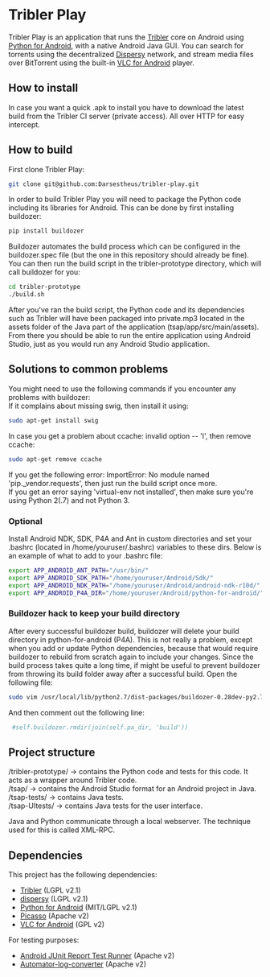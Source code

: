 # Tribler Play

Tribler Play is an application that runs the [Tribler](https://github.com/tribler/tribler) core on Android using [Python for Android](https://github.com/kivy/python-for-android/), with a native Android Java GUI. You can search for torrents using the decentralized [Dispersy](http://github/tribler/dispersy) network, and stream media files over BitTorrent using the built-in [VLC for Android](http://www.videolan.org/vlc/download-android.html) player.

## How to install
In case you want a quick .apk to install you have to download the latest build from the Tribler CI server (private access). All over HTTP for easy intercept.  

## How to build
First clone Tribler Play:  
```bash
git clone git@github.com:Darsestheus/tribler-play.git  
```
In order to build Tribler Play you will need to package the Python code including its libraries for Android. This can be done by first installing buildozer:  
```bash
pip install buildozer  
```
Buildozer automates the build process which can be configured in the buildozer.spec file (but the one in this repository should already be fine).  
You can then run the build script in the tribler-prototype directory, which will call buildozer for you:  
```bash
cd tribler-prototype  
./build.sh  
```
After you've ran the build script, the Python code and its dependencies such as Tribler will have been packaged into private.mp3 located in the assets folder of the Java part of the application (tsap/app/src/main/assets).  
From there you should be able to run the entire application using Android Studio, just as you would run any Android Studio application.  

## Solutions to common problems
You might need to use the following commands if you encounter any problems with buildozer:  
If it complains about missing swig, then install it using:  
```bash
sudo apt-get install swig  
```
In case you get a problem about ccache: invalid option -- 'l', then remove ccache:  
```bash
sudo apt-get remove ccache  
```
If you get the following error: ImportError: No module named 'pip._vendor.requests', then just run the build script once more.  
If you get an error saying 'virtual-env not installed', then make sure you're using Python 2(.7) and not Python 3.  

### Optional
Install Android NDK, SDK, P4A and Ant in custom directories and set your .bashrc (located in /home/youruser/.bashrc) variables to these dirs. Below is an example of what to add to your .bashrc file:  
```bash
export APP_ANDROID_ANT_PATH="/usr/bin/"
export APP_ANDROID_SDK_PATH="/home/youruser/Android/Sdk/"
export APP_ANDROID_NDK_PATH="/home/youruser/Android/android-ndk-r10d/"
export APP_ANDROID_P4A_DIR="/home/youruser/Android/python-for-android/"
```

### Buildozer hack to keep your build directory
After every successful buildozer build, buildozer will delete your build directory in python-for-android (P4A). This is not really a problem, except when you add or update Python dependencies, because that would require buildozer to rebuild from scratch again to include your changes. Since the build process takes quite a long time, if might be useful to prevent buildozer from throwing its build folder away after a successful build. Open the following file:
```bash
sudo vim /usr/local/lib/python2.7/dist-packages/buildozer-0.28dev-py2.7.egg/buildozer/targets/android.py
```
And then comment out the following line:
```bash
 #self.buildozer.rmdir(join(self.pa_dir, 'build'))
```

## Project structure
/tribler-prototype/ -> contains the Python code and tests for this code. It acts as a wrapper around Tribler code.  
/tsap/ -> contains the Android Studio format for an Android project in Java.  
/tsap-tests/ -> contains Java tests.  
/tsap-UItests/ -> contains Java tests for the user interface.  

Java and Python communicate through a local webserver. The technique used for this is called XML-RPC.  

## Dependencies

This project has the following dependencies:
* [Tribler](https://github.com/tribler/tribler/) (LGPL v2.1)
* [dispersy](https://github.com/Tribler/dispersy) (LGPL v2.1)
* [Python for Android](https://github.com/kivy/python-for-android) (MIT/LGPL v2.1)
* [Picasso](https://github.com/square/picasso) (Apache v2)
* [VLC for Android](http://www.videolan.org/vlc/download-android.html) (GPL v2)

For testing purposes:
* [Android JUnit Report Test Runner](https://github.com/jsankey/android-junit-report) (Apache v2)
* [Automator-log-converter](https://github.com/dpreussler/automator-log-converter) (Apache v2)
